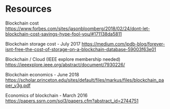 # Resources

Blockchain cost
https://www.forbes.com/sites/jasonbloomberg/2018/02/24/dont-let-blockchain-cost-savings-hype-fool-you/#171138da5811

Blockchain storage cost - July 2017
https://medium.com/ipdb-blog/forever-isnt-free-the-cost-of-storage-on-a-blockchain-database-59003f63e01

Blockchain / Cloud (IEEE explore membership needed)
https://ieeexplore.ieee.org/abstract/document/7930226/

Blockchain economics - June 2018
https://scholar.princeton.edu/sites/default/files/markus/files/blockchain_paper_v3g.pdf

Economics of blockchain - March 2016
https://papers.ssrn.com/sol3/papers.cfm?abstract_id=2744751

